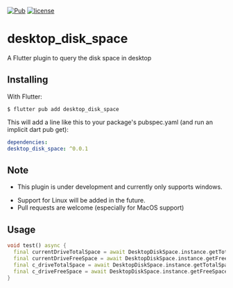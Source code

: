 [![Pub](https://img.shields.io/pub/v/desktop_disk_space.svg?style=popout&include_prereleases)](https://pub.dev/packages/desktop_disk_space)
[![license](https://img.shields.io/github/license/aminbhst/desktop_disk_space)](https://github.com/AminBhst/flutter_music_player/blob/main/LICENSE)

# desktop_disk_space

A Flutter plugin to query the disk space in desktop

## Installing

With Flutter:
```shell
$ flutter pub add desktop_disk_space
```
This will add a line like this to your package's pubspec.yaml (and run an implicit dart pub get):

```yaml
dependencies:
desktop_disk_space: ^0.0.1
```

## Note
* This plugin is under development and currently only supports windows.<p>
* Support for Linux will be added in the future.
* Pull requests are welcome (especially for MacOS support)

## Usage
```dart
void test() async {
  final currentDriveTotalSpace = await DesktopDiskSpace.instance.getTotalSpace();
  final currentDriveFreeSpace = await DesktopDiskSpace.instance.getFreeSpace();
  final c_driveTotalSpace = await DesktopDiskSpace.instance.getTotalSpace("C:\\");
  final c_driveFreeSpace = await DesktopDiskSpace.instance.getFreeSpace("C:\\"); 
}
```